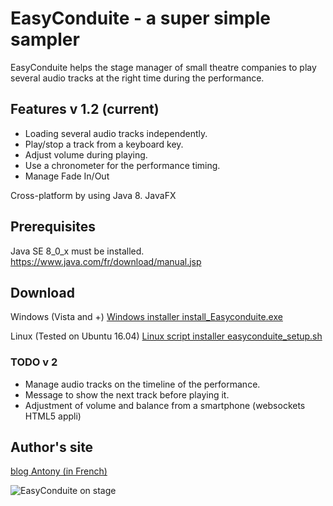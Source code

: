 # EasyConduite - a super simple sampler #

EasyConduite helps the stage manager of small theatre companies to play several audio tracks at the right time during the performance.

## Features v 1.2 (current) ##
* Loading several audio tracks independently.
* Play/stop a track from a keyboard key.
* Adjust volume during playing.
* Use a chronometer for the performance timing.
* Manage Fade In/Out

Cross-platform by using Java 8. JavaFX

## Prerequisites ##
Java SE 8_0_x must be installed.
https://www.java.com/fr/download/manual.jsp

## Download ##
Windows (Vista and +) [Windows installer install_Easyconduite.exe](http://site.antonyweb.net/data/medias/easyconduite/install_Easyconduite.exe)

Linux (Tested on Ubuntu 16.04) [Linux script installer easyconduite_setup.sh](http://site.antonyweb.net/data/medias/easyconduite/easyconduite_setup.sh)

### TODO v 2 ###
 * Manage audio tracks on the timeline of the performance.
 * Message to show the next track before playing it.
 * Adjustment of volume and balance from a smartphone (websockets HTML5 appli)

## Author's site ##

[blog Antony (in French)](http://site.antonyweb.net/index.php?static1/easyconduite)

![EasyConduite on stage](http://site.antonyweb.net/data/medias/easyconduite/easyconduiteMac_500.jpg)
